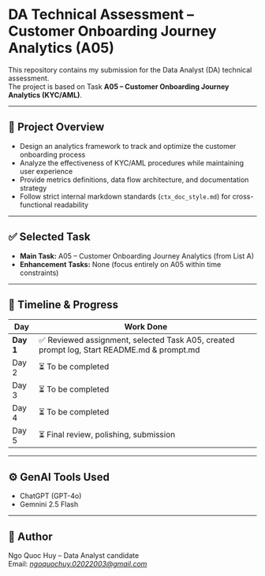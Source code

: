 # DA Technical Assessment – Customer Onboarding Journey Analytics (A05)

This repository contains my submission for the Data Analyst (DA) technical assessment.  
The project is based on Task **A05 – Customer Onboarding Journey Analytics (KYC/AML)**.

---

## 📌 Project Overview

- Design an analytics framework to track and optimize the customer onboarding process
- Analyze the effectiveness of KYC/AML procedures while maintaining user experience
- Provide metrics definitions, data flow architecture, and documentation strategy
- Follow strict internal markdown standards (`ctx_doc_style.md`) for cross-functional readability

---

## ✅ Selected Task

- **Main Task:** A05 – Customer Onboarding Journey Analytics (from List A)
- **Enhancement Tasks:** None (focus entirely on A05 within time constraints)

---

## 📅 Timeline & Progress

| Day | Work Done |
|-----|-----------|
| **Day 1** | ✅ Reviewed assignment, selected Task A05, created prompt log, Start README.md & prompt.md |
| Day 2 | ⏳ To be completed |
| Day 3 | ⏳ To be completed |
| Day 4 | ⏳ To be completed |
| Day 5 | ⏳ Final review, polishing, submission |

---

## ⚙️ GenAI Tools Used

- ChatGPT (GPT-4o)
- Gemnini 2.5 Flash

---

## 🙋 Author

Ngo Quoc Huy – Data Analyst candidate  
Email: *ngoquochuy.02022003@gmail.com*  
